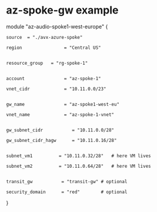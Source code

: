 # az-spoke-gw example 


module "az-audio-spoke1-west-europe" {

    source  = "./avx-azure-spoke"
  
    region                = "Central US"
  

    resource_group   = "rg-spoke-1"
  

    account               = "az-spoke-1"
  
    vnet_cidr             = "10.11.0.0/23"
  

    gw_name               = "az-spoke1-west-eu"
  
    vnet_name             = "az-spoke-1-vnet"


    gw_subnet_cidr           = "10.11.0.0/28"
  
    gw_subnet_cidr_hagw      = "10.11.0.16/28"
  

    subnet_vm1          = "10.11.0.32/28"   # here VM lives
  
    subnet_vm2          = "10.11.0.64/28"   # here VM lives
  

    transit_gw           = "transit-gw" # optional
  
    security_domain      = "red"        # optional 
 
  
}


